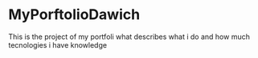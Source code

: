 # MyPorftolioDawich
This is the project of my portfoli what describes what i do and how much tecnologies i have knowledge
 